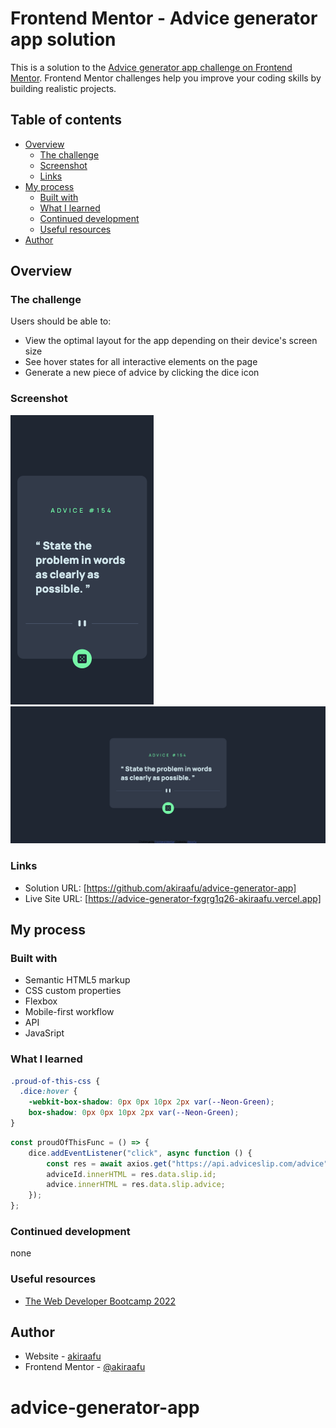 # Frontend Mentor - Advice generator app solution

This is a solution to the [Advice generator app challenge on Frontend Mentor](https://www.frontendmentor.io/challenges/advice-generator-app-QdUG-13db). Frontend Mentor challenges help you improve your coding skills by building realistic projects.

## Table of contents

-   [Overview](#overview)
    -   [The challenge](#the-challenge)
    -   [Screenshot](#screenshot)
    -   [Links](#links)
-   [My process](#my-process)
    -   [Built with](#built-with)
    -   [What I learned](#what-i-learned)
    -   [Continued development](#continued-development)
    -   [Useful resources](#useful-resources)
-   [Author](#author)

## Overview

### The challenge

Users should be able to:

-   View the optimal layout for the app depending on their device's screen size
-   See hover states for all interactive elements on the page
-   Generate a new piece of advice by clicking the dice icon

### Screenshot

![](./mobile.png)
![](./desktop.png)

### Links

-   Solution URL: [https://github.com/akiraafu/advice-generator-app]
-   Live Site URL: [https://advice-generator-fxgrg1q26-akiraafu.vercel.app]

## My process

### Built with

-   Semantic HTML5 markup
-   CSS custom properties
-   Flexbox
-   Mobile-first workflow
-   API
-   JavaSript

### What I learned

```css
.proud-of-this-css {
  .dice:hover {
    -webkit-box-shadow: 0px 0px 10px 2px var(--Neon-Green);
    box-shadow: 0px 0px 10px 2px var(--Neon-Green);
}

```

```js
const proudOfThisFunc = () => {
    dice.addEventListener("click", async function () {
        const res = await axios.get("https://api.adviceslip.com/advice");
        adviceId.innerHTML = res.data.slip.id;
        advice.innerHTML = res.data.slip.advice;
    });
};
```

### Continued development

none

### Useful resources

-   [The Web Developer Bootcamp 2022](https://udemy.com/course/the-web-developer-bootcamp)

## Author

-   Website - [akiraafu](https://github.com/akiraafu)
-   Frontend Mentor - [@akiraafu](https://www.frontendmentor.io/profile/akiraafu)
# advice-generator-app
